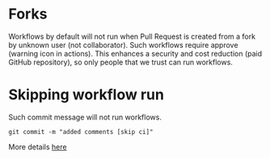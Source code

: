# Forks

Workflows by default will not run when Pull Request is created from a fork by unknown user (not collaborator). Such workflows require approve (warning icon in actions). This enhances a security and cost reduction (paid GitHub repository), so only people that we trust can run workflows.

# Skipping workflow run

Such commit message will not run workflows.

`git commit -m "added comments [skip ci]"`

More details [here](https://docs.github.com/en/actions/managing-workflow-runs-and-deployments/managing-workflow-runs/skipping-workflow-runs)
